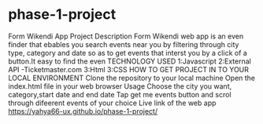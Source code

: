 # phase-1-project
Form Wikendi App
Project Description Form Wikendi web app is an even finder that ebables you search events near you by filtering through city type, category and date so as to get events that interst you by a click of a button.It easy to find the even  TECHNOLOGY USED 1:Javascript 2:External API -Ticketmaster.com 3:Html 3:CSS
HOW TO GET PROJECT IN TO YOUR LOCAL ENVIRONMENT Clone the repository to your local machine Open the index.html file in your web browser Usage Choose the city you want, category,start date and end date Tap get me events button and scrol through difeerent events of your choice
Live link of the web app https://yahya66-ux.github.io/phase-1-project/
